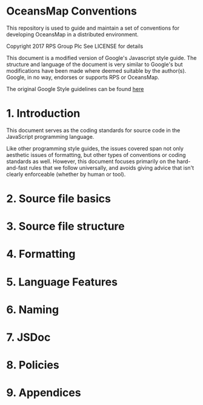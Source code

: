 # OceansMap Conventions

This repository is used to guide and maintain a set of conventions for
developing OceansMap in a distributed environment.

Copyright 2017 RPS Group Plc
See LICENSE for details

This document is a modified version of Google's Javascript style guide. The
structure and language of the document is very similar to Google's but
modifications have been made where deemed suitable by the author(s). Google, in
no way, endorses or supports RPS or OceansMap.

The original Google Style guidelines can be found
[here](https://google.github.io/styleguide/jsguide.html)

# 1. Introduction

This document serves as the coding standards for source code in the JavaScript
programming language. 

Like other programming style guides, the issues covered span not only aesthetic
issues of formatting, but other types of conventions or coding standards as
well. However, this document focuses primarily on the hard-and-fast rules that
we follow universally, and avoids giving advice that isn't clearly enforceable
(whether by human or tool).

# 2. Source file basics

# 3. Source file structure

# 4. Formatting

# 5. Language Features

# 6. Naming

# 7. JSDoc

# 8. Policies

# 9. Appendices
